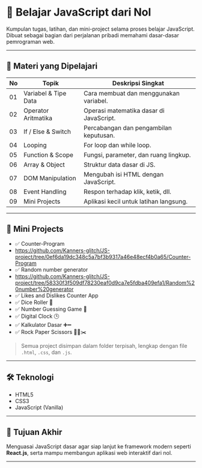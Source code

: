# 📘 Belajar JavaScript dari Nol

Kumpulan tugas, latihan, dan mini-project selama proses belajar JavaScript.  
Dibuat sebagai bagian dari perjalanan pribadi memahami dasar-dasar pemrograman web.

---

## 🧠 Materi yang Dipelajari

| No | Topik                      | Deskripsi Singkat                         |
|----|----------------------------|-------------------------------------------|
| 01 | Variabel & Tipe Data       | Cara membuat dan menggunakan variabel.    |
| 02 | Operator Aritmatika        | Operasi matematika dasar di JavaScript.  |
| 03 | If / Else & Switch         | Percabangan dan pengambilan keputusan.   |
| 04 | Looping                    | For loop dan while loop.                 |
| 05 | Function & Scope           | Fungsi, parameter, dan ruang lingkup.    |
| 06 | Array & Object             | Struktur data dasar di JS.               |
| 07 | DOM Manipulation           | Mengubah isi HTML dengan JavaScript.     |
| 08 | Event Handling             | Respon terhadap klik, ketik, dll.        |
| 09 | Mini Projects              | Aplikasi kecil untuk latihan langsung.   |

---

## 🧪 Mini Projects

- ✅ Counter-Program
- https://github.com/Kanners-glitch/JS-project/tree/0ef6da19dc348c5a7bf3b9317a46e48ecf4b0a65/Counter-Program
- ✅ Random number generator
- https://github.com/Kanners-glitch/JS-project/tree/58330f3f509df78230eaf0d9ca7e5fdba409efa1/Random%20number%20generator
- ✅ Likes and Dislikes Counter App
- ✅ Dice Roller 🎲
- ✅ Number Guessing Game 🔢
- ✅ Digital Clock 🕒
- ✅ Kalkulator Dasar ➕➖
- ✅ Rock Paper Scissors 👊📄✂️

> Semua project disimpan dalam folder terpisah, lengkap dengan file `.html`, `.css`, dan `.js`.

---

## 🛠️ Teknologi

- HTML5
- CSS3
- JavaScript (Vanilla)

---

## 🚀 Tujuan Akhir

Menguasai JavaScript dasar agar siap lanjut ke framework modern seperti **React.js**, serta mampu membangun aplikasi web interaktif dari nol.

---

